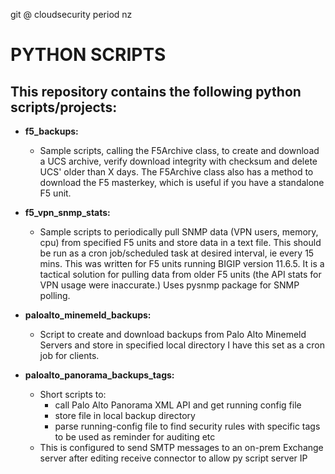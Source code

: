 git @ cloudsecurity period nz


# PYTHON SCRIPTS


## This repository contains the following python scripts/projects:

- **f5_backups:**
  - Sample scripts, calling the F5Archive class, to create and download a UCS archive,
    verify download integrity with checksum and delete UCS' older than X days.
    The F5Archive class also has a method to download the F5 masterkey, which is useful if you have a standalone F5 unit.



- **f5_vpn_snmp_stats:**
  - Sample scripts to periodically pull SNMP data (VPN users, memory, cpu) from
    specified F5 units and store data in a text file.
    This should be run as a cron job/scheduled task at desired interval, ie every 15 mins.
    This was written for F5 units running BIGIP version 11.6.5. It is a tactical solution
    for pulling data from older F5 units (the API stats for VPN usage were inaccurate.)
    Uses pysnmp package for SNMP polling.



- **paloalto_minemeld_backups:**
  - Script to create and download backups from Palo Alto Minemeld Servers 
    and store in specified local directory
    I have this set as a cron job for clients.



- **paloalto_panorama_backups_tags:**
  - Short scripts to:
    - call Palo Alto Panorama XML API and get running config file
    - store file in local backup directory
    - parse running-config file to find security rules with specific tags
      to be used as reminder for auditing etc
  - This is configured to send SMTP messages to an on-prem Exchange server after
   editing receive connector to allow py script server IP 

